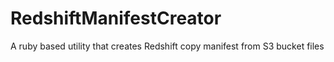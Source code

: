 # RedshiftManifestCreator
A ruby based utility that creates Redshift copy manifest from S3 bucket files
